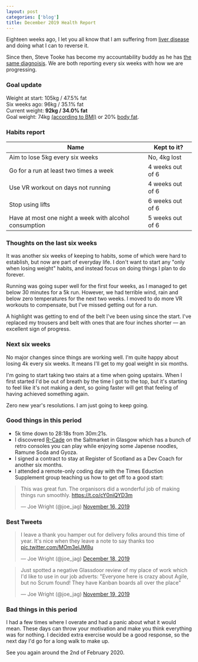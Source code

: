 ```yaml
---
layout: post
categories: ['blog']
title: December 2019 Health Report
---
```


Eighteen weeks ago, I let you all know that I am suffering from [liver disease](/2019/liver-disease) and doing what I can to reverse it.

Since then, Steve Tooke has become my accountability buddy as he has [the same diagnoisis](https://notes.tooky.co.uk/liver-disease-and-me-november-update). We are both reporting every six weeks with how we are progressing.

### Goal update

Weight at start: 105kg / 47.5% fat
<br/>Six weeks ago: 96kg / 35.1% fat
<br/>Current weight: **92kg / 34.0% fat**
<br/>Goal weight: 74kg [(according to BMI)](https://www.nhs.uk/live-well/healthy-weight/bmi-calculator/) or 20% [body fat](https://en.wikipedia.org/wiki/Body_fat_percentage#Typical_body_fat_amounts).

### Habits report

| Name                                                   | Kept to it?      |
| ------------------------------------------------------ | ---------------- |
| Aim to lose 5kg every six weeks                        | No, 4kg lost     |
| Go for a run at least two times a week                 | 4 weeks out of 6 |
| Use VR workout on days not running                     | 4 weeks out of 6 |
| Stop using lifts                                       | 6 weeks out of 6 |
| Have at most one night a week with alcohol consumption | 5 weeks out of 6 |

### Thoughts on the last six weeks

It was another six weeks of keeping to habits, some of which were hard to establish, but now are part of everyday life. I don't want to start any "only when losing weight" habits, and instead focus on doing things I plan to do forever.

Running was going super well for the first four weeks, as I managed to get below 30 minutes for a 5k run. However, we had terrible wind, rain and below zero temperatures for the next two weeks. I moved to do more VR workouts to compensate, but I've missed getting out for a run.

A highlight was getting to end of the belt I've been using since the start. I've replaced my trousers and belt with ones that are four inches shorter — an excellent sign of progress.

### Next six weeks

No major changes since things are working well. I'm quite happy about losing 4k every six weeks. It means I'll get to my goal weight in six months.

I'm going to start taking two stairs at a time when going upstairs. When I first started I'd be out of breath by the time I got to the top, but it's starting to feel like it's not making a dent, so going faster will get that feeling of having achieved something again.

Zero new year's resolutions. I am just going to keep going.

### Good things in this period

- 5k time down to 28:18s from 30m:21s.
- I discovered [R-Cade](https://www.rcadeglasgow.com/) on the Saltmarket in Glasgow which has a bunch of retro consoles you can play while enjoying some Japense noodles, Ramune Soda and Gyoza.
- I signed a contract to stay at Register of Scotland as a Dev Coach for another six months.
- I attended a remote-only coding day with the Times Eduction Supplement group teaching us how to get off to a good start:

<blockquote class="twitter-tweet"><p lang="en" dir="ltr">This was great fun. The organisors did a wonderful job of making things run smoothly. <a href="https://t.co/cY0niQYD3m">https://t.co/cY0niQYD3m</a></p>&mdash; Joe Wright (@joe_jag) <a href="https://twitter.com/joe_jag/status/1195733311148175366?ref_src=twsrc%5Etfw">November 16, 2019</a></blockquote> <script async src="https://platform.twitter.com/widgets.js" charset="utf-8"></script>

### Best Tweets

<blockquote class="twitter-tweet"><p lang="en" dir="ltr">I leave a thank you hamper out for delivery folks around this time of year. It&#39;s nice when they leave a note to say thanks too <a href="https://t.co/MOm3elJM8u">pic.twitter.com/MOm3elJM8u</a></p>&mdash; Joe Wright (@joe_jag) <a href="https://twitter.com/joe_jag/status/1207362915239677952?ref_src=twsrc%5Etfw">December 18, 2019</a></blockquote> <script async src="https://platform.twitter.com/widgets.js" charset="utf-8"></script>

<blockquote class="twitter-tweet"><p lang="en" dir="ltr">Just spotted a negative Glassdoor review of my place of work which I&#39;d like to use in our job adverts: &quot;Everyone here is crazy about Agile, but no Scrum found! They have Kanban boards all over the place&quot;</p>&mdash; Joe Wright (@joe_jag) <a href="https://twitter.com/joe_jag/status/1196724517864968192?ref_src=twsrc%5Etfw">November 19, 2019</a></blockquote> <script async src="https://platform.twitter.com/widgets.js" charset="utf-8"></script>

### Bad things in this period

I had a few times where I overate and had a panic about what it would mean. These days can throw your motivation and make you think everything was for nothing. I decided extra exercise would be a good response, so the next day I'd go for a long walk to make up.

See you again around the 2nd of February 2020.
